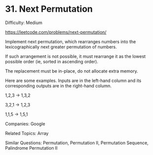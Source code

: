 # 31. Next Permutation

Difficulty: Medium

https://leetcode.com/problems/next-permutation/

Implement next permutation, which rearranges numbers into the lexicographically next greater permutation of numbers.

If such arrangement is not possible, it must rearrange it as the lowest possible order (ie, sorted in ascending order).

The replacement must be in-place, do not allocate extra memory.

Here are some examples. Inputs are in the left-hand column and its corresponding outputs are in the right-hand column.

1,2,3 → 1,3,2

3,2,1 → 1,2,3

1,1,5 → 1,5,1

Companies: Google

Related Topics: Array

Similar Questions: Permutation, Permutation II, Permutation Sequence, Palindrome Permutation II
